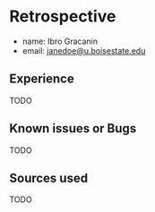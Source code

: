 # Retrospective

- name: Ibro Gracanin
- email: janedoe@u.boisestate.edu

## Experience

TODO

## Known issues or Bugs

TODO

## Sources used

TODO
